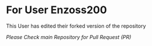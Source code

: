# For User Enzoss200

This User has edited their forked version of the repository

*Please Check main Repository for Pull Request (PR)*